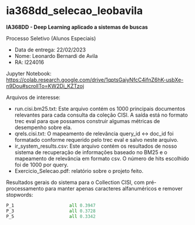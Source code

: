 # ia368dd_selecao_leobavila
**IA368DD - Deep Learning aplicado a sistemas de buscas**

Processo Seletivo (Alunos Especiais)

*   Data de entrega: 22/02/2023
*   Nome: Leonardo Bernardi de Avila
*   RA: l224016

Jupyter Notebook: https://colab.research.google.com/drive/1qptsGaiyNfcC4ifnZ6hK-usbXe-n9Dou#scrollTo=KW2Di_KZTzoj

Arquivos de interesse:

* run.cisi.bm25.txt: Este arquivo contém os 1000 principais documentos relevantes para cada consulta da coleção CISI.
A saída está no formato trec eval para que possamos construir algumas métricas de desempenho sobre ela.
* qrels.cisi.txt: O mapeamento de relevância query_id <-> doc_id foi formatado conforme requerido pelo trec eval e salvo neste arquivo.
* ir_system_results.csv: Este arquivo contém os resultados de nosso sistema de recuperação de informações baseado no BM25 e o mapeamento de relevância em formato csv. O número de hits escolhido foi de 1000 por query.
* Exercicio_Selecao.pdf: relatório sobre o projeto feito.

Resultados gerais do sistema para o Collection CISI, com pré-processamento para manter apenas caracteres alfanuméricos e remover stopwords:
```python
P_1                   	all	0.3947
P_3                   	all	0.3728
P_5                   	all	0.3342
```
